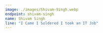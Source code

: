 ```yaml
---
image: ./images/Shivam-Singh.webp
endpoint: shivam-singh
name: Shivam Singh
line: "I Came I Soldered I took an IT Job"
---
```

